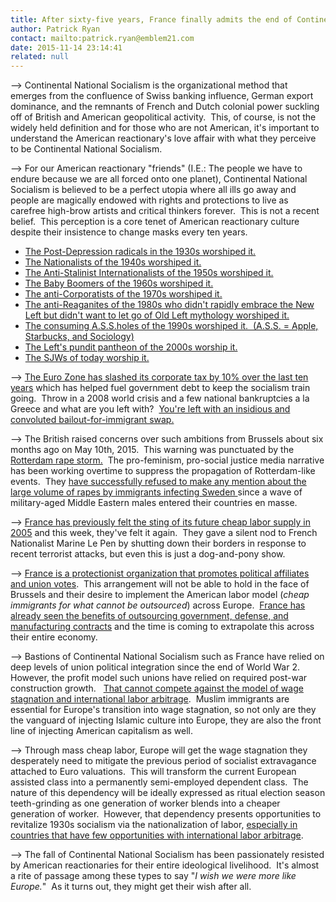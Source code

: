 ```yaml
---
title: After sixty-five years, France finally admits the end of Continental National Socialism
author: Patrick Ryan
contact: mailto:patrick.ryan@emblem21.com
date: 2015-11-14 23:14:41
related: null
---
```


--> Continental National Socialism is the organizational method that emerges from the confluence of Swiss banking influence, German export dominance, and the remnants of French and Dutch colonial power suckling off of British and American geopolitical activity.  This, of course, is not the widely held definition and for those who are not American, it's important to understand the American reactionary's love affair with what they perceive to be Continental National Socialism.

--> For our American reactionary "friends" (I.E.: The people we have to endure because we are all forced onto one planet), Continental National Socialism is believed to be a perfect utopia where all ills go away and people are magically endowed with rights and protections to live as carefree high-brow artists and critical thinkers forever.  This is not a recent belief.  This perception is a core tenet of American reactionary culture despite their insistence to change masks every ten years.

*   [The Post-Depression radicals in the 1930s worshiped it.](https://en.wikipedia.org/wiki/Socialist_Workers_Party_%28United_States%29#The_Communist_League_of_America)
*   [The Nationalists of the 1940s worshiped it.](https://en.wikipedia.org/wiki/Socialist_Workers_Party_%28United_States%29#The_1940_split)
*   [The Anti-Stalinist Internationalists of the 1950s worshiped it.](http://www.trussel.com/hf/onleave.htm)
*   [The Baby Boomers of the 1960s worshiped it.](https://en.wikipedia.org/wiki/Libertarian_socialism)
*   [The anti-Corporatists of the 1970s worshiped it.](http://www.newleftproject.org/index.php/site/article_comments/those_crazy_days_of_socialism_the_1970s_and_the_strange_death_of_social_dem)
*   [The anti-Reaganites of the 1980s who didn't rapidly embrace the New Left but didn't want to let go of Old Left mythology worshiped it.](https://archive.is/DgoPK#10%)
*   [The consuming A.S.S.holes of the 1990s worshiped it.  (A.S.S. = Apple, Starbucks, and Sociology)](http://arena.org.au/consuming-social-justice/)
*   [The Left's pundit pantheon of the 2000s worship it.](https://archive.is/iOB0L)
*   [The SJWs of today worship it.](https://www.quora.com/Why-has-Americas-system-failed-to-incorporate-21st-century-European-cultural-socialism-within-the-context-of-politics)

--> [The Euro Zone has slashed its corporate tax by 10% over the last ten years](https://archive.is/05mOY) which has helped fuel government debt to keep the socialism train going.  Throw in a 2008 world crisis and a few national bankruptcies a la Greece and what are you left with?  [You're left with an insidious and convoluted bailout-for-immigrant swap.](https://archive.is/FLaf1)

--> The British raised concerns over such ambitions from Brussels about six months ago on May 10th, 2015.  This warning was punctuated by the [Rotterdam rape storm.](https://en.wikipedia.org/wiki/Rotherham_child_sexual_exploitation_scandal)  The pro-feminism, pro-social justice media narrative has been working overtime to suppress the propagation of Rotterdam-like events.  They [have successfully refused to make any mention about the large volume of rapes by immigrants infecting Sweden ](https://archive.is/L9B7O)since a wave of military-aged Middle Eastern males entered their countries en masse.

--> [France has previously felt the sting of its future cheap labor supply in 2005](https://en.wikipedia.org/wiki/2005_French_riots) and this week, they've felt it again.  They gave a silent nod to French Nationalist Marine Le Pen by shutting down their borders in response to recent terrorist attacks, but even this is just a dog-and-pony show.

--> [France is a protectionist organization that promotes political affiliates and union votes](http://www.economist.com/blogs/economist-explains/2014/03/economist-explains-15).  This arrangement will not be able to hold in the face of Brussels and their desire to implement the American labor model (_cheap immigrants for what cannot be outsourced_) across Europe.  [France has already seen the benefits of outsourcing government, defense, and manufacturing contracts](https://research.everestgrp.com/Product/ERI-2011-2-R-0541/Outsourcing-Landscape-in-France-Global-Sourcing-and-Service-Pr) and the time is coming to extrapolate this across their entire economy.

--> Bastions of Continental National Socialism such as France have relied on deep levels of union political integration since the end of World War 2.  However, the profit model such unions have relied on required post-war construction growth.   [That cannot compete against the model of wage stagnation and international labor arbitrage](https://en.wikipedia.org/wiki/Global_labor_arbitrage).  Muslim immigrants are essential for Europe's transition into wage stagnation, so not only are they the vanguard of injecting Islamic culture into Europe, they are also the front line of injecting American capitalism as well.

--> Through mass cheap labor, Europe will get the wage stagnation they desperately need to mitigate the previous period of socialist extravagance attached to Euro valuations.  This will transform the current European assisted class into a permanently semi-employed dependent class.  The nature of this dependency will be ideally expressed as ritual election season teeth-grinding as one generation of worker blends into a cheaper generation of worker.  However, that dependency presents opportunities to revitalize 1930s socialism via the nationalization of labor, [especially in countries that have few opportunities with international labor arbitrage](http://news.yahoo.com/hungarys-premier-rejects-immigration-multicultural-society-160801932.html).

--> The fall of Continental National Socialism has been passionately resisted by American reactionaries for their entire ideological livelihood.  It's almost a rite of passage among these types to say "_I wish we were more like Europe._"  As it turns out, they might get their wish after all.